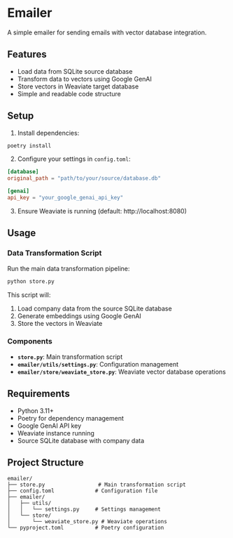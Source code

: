 # Emailer

A simple emailer for sending emails with vector database integration.

## Features

- Load data from SQLite source database
- Transform data to vectors using Google GenAI
- Store vectors in Weaviate target database
- Simple and readable code structure

## Setup

1. Install dependencies:
```bash
poetry install
```

2. Configure your settings in `config.toml`:
```toml
[database]
original_path = "path/to/your/source/database.db"

[genai]
api_key = "your_google_genai_api_key"
```

3. Ensure Weaviate is running (default: http://localhost:8080)

## Usage

### Data Transformation Script

Run the main data transformation pipeline:

```bash
python store.py
```

This script will:
1. Load company data from the source SQLite database
2. Generate embeddings using Google GenAI
3. Store the vectors in Weaviate

### Components

- **`store.py`**: Main transformation script
- **`emailer/utils/settings.py`**: Configuration management
- **`emailer/store/weaviate_store.py`**: Weaviate vector database operations

## Requirements

- Python 3.11+
- Poetry for dependency management
- Google GenAI API key
- Weaviate instance running
- Source SQLite database with company data

## Project Structure

```
emailer/
├── store.py                 # Main transformation script
├── config.toml             # Configuration file
├── emailer/
│   ├── utils/
│   │   └── settings.py     # Settings management
│   └── store/
│       └── weaviate_store.py # Weaviate operations
└── pyproject.toml          # Poetry configuration
```
